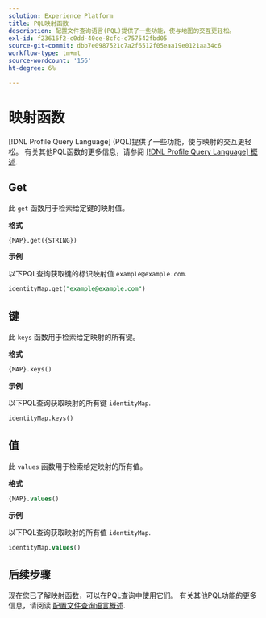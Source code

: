 ```yaml
---
solution: Experience Platform
title: PQL映射函数
description: 配置文件查询语言(PQL)提供了一些功能，使与地图的交互更轻松。
exl-id: f23616f2-c0dd-40ce-8cfc-c757542fbd05
source-git-commit: dbb7e0987521c7a2f6512f05eaa19e0121aa34c6
workflow-type: tm+mt
source-wordcount: '156'
ht-degree: 6%

---
```


# 映射函数

[!DNL Profile Query Language] (PQL)提供了一些功能，使与映射的交互更轻松。 有关其他PQL函数的更多信息，请参阅 [[!DNL Profile Query Language] 概述](./overview.md).

## Get

此 `get` 函数用于检索给定键的映射值。

**格式**

```sql
{MAP}.get({STRING})
```

**示例**

以下PQL查询获取键的标识映射值 `example@example.com`.

```sql
identityMap.get("example@example.com")
```

## 键

此 `keys` 函数用于检索给定映射的所有键。

**格式**

```sql
{MAP}.keys()
```

**示例**

以下PQL查询获取映射的所有键 `identityMap`.

```sql
identityMap.keys()
```

## 值

此 `values` 函数用于检索给定映射的所有值。

**格式**

```sql
{MAP}.values()
```

**示例**

以下PQL查询获取映射的所有值 `identityMap`.

```sql
identityMap.values()
```

## 后续步骤

现在您已了解映射函数，可以在PQL查询中使用它们。 有关其他PQL功能的更多信息，请阅读 [配置文件查询语言概述](./overview.md).
